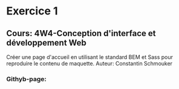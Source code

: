 # Exercice 1
## Cours: 4W4-Conception d'interface et développement Web

Créer une page d'accueil en utilisant le standard BEM et Sass pour reproduire le contenu de maquette.
Auteur: Constantin Schmouker 
### Githyb-page: 